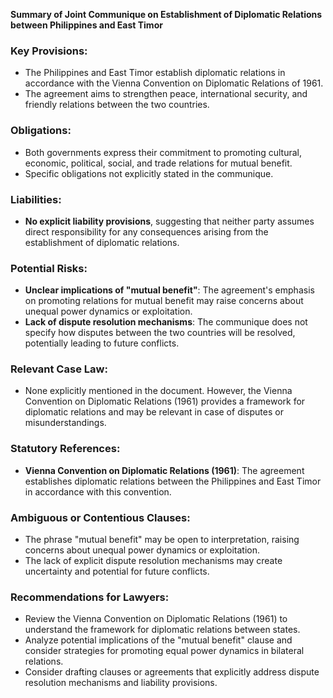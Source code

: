 **Summary of Joint Communique on Establishment of Diplomatic Relations between Philippines and East Timor**

### Key Provisions:

* The Philippines and East Timor establish diplomatic relations in accordance with the Vienna Convention on Diplomatic Relations of 1961.
* The agreement aims to strengthen peace, international security, and friendly relations between the two countries.

### Obligations:

* Both governments express their commitment to promoting cultural, economic, political, social, and trade relations for mutual benefit.
* Specific obligations not explicitly stated in the communique.

### Liabilities:

* **No explicit liability provisions**, suggesting that neither party assumes direct responsibility for any consequences arising from the establishment of diplomatic relations.

### Potential Risks:

* **Unclear implications of "mutual benefit"**: The agreement's emphasis on promoting relations for mutual benefit may raise concerns about unequal power dynamics or exploitation.
* **Lack of dispute resolution mechanisms**: The communique does not specify how disputes between the two countries will be resolved, potentially leading to future conflicts.

### Relevant Case Law:

* None explicitly mentioned in the document. However, the Vienna Convention on Diplomatic Relations (1961) provides a framework for diplomatic relations and may be relevant in case of disputes or misunderstandings.

### Statutory References:

* **Vienna Convention on Diplomatic Relations (1961)**: The agreement establishes diplomatic relations between the Philippines and East Timor in accordance with this convention.

### Ambiguous or Contentious Clauses:

* The phrase "mutual benefit" may be open to interpretation, raising concerns about unequal power dynamics or exploitation.
* The lack of explicit dispute resolution mechanisms may create uncertainty and potential for future conflicts.

### Recommendations for Lawyers:

* Review the Vienna Convention on Diplomatic Relations (1961) to understand the framework for diplomatic relations between states.
* Analyze potential implications of the "mutual benefit" clause and consider strategies for promoting equal power dynamics in bilateral relations.
* Consider drafting clauses or agreements that explicitly address dispute resolution mechanisms and liability provisions.